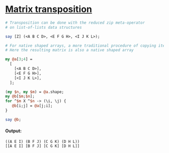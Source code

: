 [1]: https://rosettacode.org/wiki/Matrix_transposition

# [Matrix transposition][1]



```perl
# Transposition can be done with the reduced zip meta-operator
# on list-of-lists data structures

say [Z] (<A B C D>, <E F G H>, <I J K L>);

# For native shaped arrays, a more traditional procedure of copying item-by-item
# Here the resulting matrix is also a native shaped array

my @a[3;4] =
  [
    [<A B C D>],
    [<E F G H>],
    [<I J K L>],
  ];

(my $n, my $m) = @a.shape;
my @b[$m;$n];
for ^$m X ^$n -> (\i, \j) {
   @b[i;j] = @a[j;i];
}

say @b;
```

#### Output:
```
((A E I) (B F J) (C G K) (D H L))
[[A E I] [B F J] [C G K] [D H L]]
```
